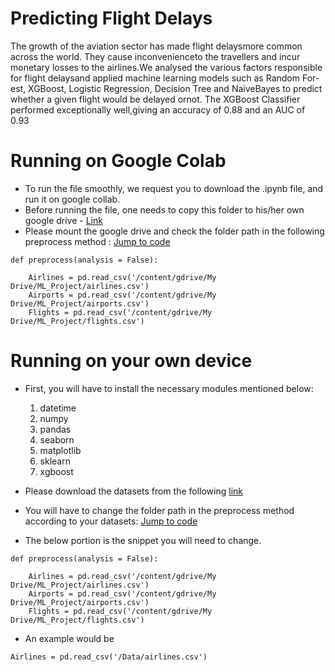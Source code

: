# Predicting Flight Delays

The growth of the aviation sector has made flight delaysmore common across the world.  They cause inconvenienceto the travellers and incur monetary losses to the airlines.We analysed the various factors responsible for flight delaysand applied machine learning models such as Random For-est, XGBoost, Logistic Regression, Decision Tree and NaiveBayes to predict whether a given flight would be delayed ornot.  The XGBoost Classifier performed exceptionally well,giving an accuracy of 0.88 and an AUC of 0.93

# Running on Google Colab

- To run the file smoothly, we request you to download the .ipynb file, and run it on google collab.
- Before running the file, one needs to copy this folder to his/her own google drive - [Link](https://drive.google.com/drive/folders/1HRDxih_6xN0uU2Js3xGF8zp5r_XPSEJc?usp=sharing)
- Please mount the google drive and check the folder path in the following preprocess method :
[Jump to code](/Code.ipynb)

```
def preprocess(analysis = False):

    Airlines = pd.read_csv('/content/gdrive/My Drive/ML_Project/airlines.csv')
    Airports = pd.read_csv('/content/gdrive/My Drive/ML_Project/airports.csv')
    Flights = pd.read_csv('/content/gdrive/My Drive/ML_Project/flights.csv')

```

# Running on your own device

- First, you will have to install the necessary modules mentioned below:
  1. datetime
  2. numpy
  3. pandas
  4. seaborn
  5. matplotlib
  6. sklearn
  7. xgboost
  
- Please download the datasets from the following [link](https://drive.google.com/drive/folders/1HRDxih_6xN0uU2Js3xGF8zp5r_XPSEJc?usp=sharing)
- You will have to change the folder path in the preprocess method according to your datasets: [Jump to code](/Code.py)
- The below portion is the snippet you will need to change.
```
def preprocess(analysis = False):

    Airlines = pd.read_csv('/content/gdrive/My Drive/ML_Project/airlines.csv')
    Airports = pd.read_csv('/content/gdrive/My Drive/ML_Project/airports.csv')
    Flights = pd.read_csv('/content/gdrive/My Drive/ML_Project/flights.csv')

```
- An example would be
```
Airlines = pd.read_csv('/Data/airlines.csv')
```

